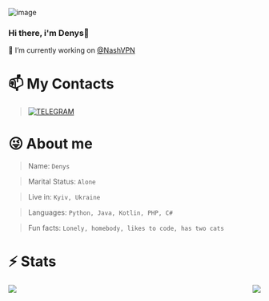 ![image](https://www.msci.com/documents/portlet_file_entry/1296102/825x294px-ESG_ScreenedIndexes-LandingPage-01B.gif/2b3a6e6d-867b-249e-c4f8-11875d7d5c78)


### Hi there, i'm Denys👋

🔭 I’m currently working on [@NashVPN](https://github.com/NashVPN)

# 📫 My Contacts
> [![TELEGRAM](https://user-images.githubusercontent.com/6493857/154789665-443a199d-badb-43b2-91b9-95578b55c9b4.png)](https://t.me/xxxxxppppppggggg)

# 😜 About me
> Name: `Denys`

> Marital Status: `Alone`

> Live in: `Kyiv, Ukraine`

> Languages: `Python, Java, Kotlin, PHP, C#`

> Fun facts: `Lonely, homebody, likes to code, has two cats`

# ⚡ Stats
<img align="right" src="https://github-readme-stats.vercel.app/api/top-langs/?username=prooxyyy&theme=radical"/>
<img align="left" src="https://github-readme-stats.vercel.app/api?username=prooxyyy&show_icons=true&theme=radical"/>
